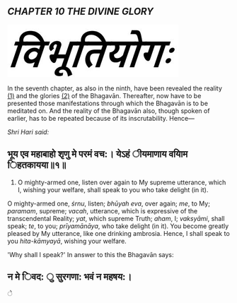 ## *CHAPTER 10 THE DIVINE GLORY*

![](_page_0_Picture_1.jpeg)

In the seventh chapter, as also in the ninth, have been revealed the reality [\(1\)](#page--1-0) and the glories [\(2\)](#page--1-1) of the Bhagavān. Thereafter, now have to be presented those manifestations through which the Bhagavān is to be meditated on. And the reality of the Bhagavān also, though spoken of earlier, has to be repeated because of its inscrutability. Hence—

*Shri Hari said:*

## भूय एव महाबाहो शृणु मे परमं वच:। येऽहं ीयमाणाय वयािम िहतकायया॥१॥

1. O mighty-armed one, listen over again to My supreme utterance, which I, wishing your welfare, shall speak to you who take delight (in it).

O mighty-armed one, *śrnu*, listen; *bhūyah eva*, over again; *me*, to My; *paramam*, supreme; *vacah*, utterance, which is expressive of the transcendental Reality; *yat*, which supreme Truth; *aham*, I; *vaksyāmi*, shall speak; *te*, to you; *prīyamānāya*, who take delight (in it). You become greatly pleased by My utterance, like one drinking ambrosia. Hence, I shall speak to you *hita-kāmyayā*, wishing your welfare.

'Why shall I speak?' In answer to this the Bhagavān says:

## न मे िवद: ु सुरगणा: भवं न महषय:।

े